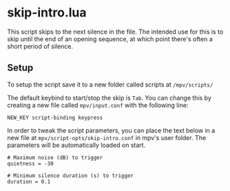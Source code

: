 # skip-intro.lua #

This script skips to the next silence in the file. The intended use for this is to skip until the end of an opening sequence, at which point there's often a short period of silence.

## Setup ##
To setup the script save it to a new folder called scripts at `/mpv/scripts/`

The default keybind to start/stop the skip is `Tab`. You can change this by creating a new file called `mpv/input.conf` with the following line:
```
NEW_KEY script-binding keypress
```

In order to tweak the script parameters, you can place the text below in a new file at `mpv/script-opts/skip-intro.conf` in mpv's user folder. The parameters will be automatically loaded on start.

```
# Maximum noise (dB) to trigger
quietness = -30

# Minimum silence duration (s) to trigger
duration = 0.1
```
